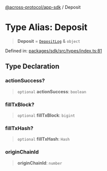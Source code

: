 [@across-protocol/app-sdk](../README.md) / Deposit

# Type Alias: Deposit

> **Deposit** = [`DepositLog`](DepositLog.md) & `object`

Defined in: [packages/sdk/src/types/index.ts:81](https://github.com/across-protocol/toolkit/blob/6b29eb5487c0ac0b498f1f420b1793303bd8b70a/packages/sdk/src/types/index.ts#L81)

## Type Declaration

### actionSuccess?

> `optional` **actionSuccess**: `boolean`

### fillTxBlock?

> `optional` **fillTxBlock**: `bigint`

### fillTxHash?

> `optional` **fillTxHash**: `Hash`

### originChainId

> **originChainId**: `number`
